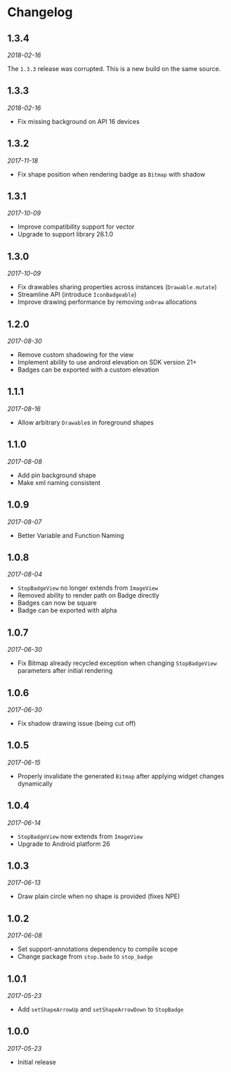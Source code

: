 # Changelog

## 1.3.4

_2018-02-16_

The `1.3.3` release was corrupted. This is a new build on the same source.

## 1.3.3

_2018-02-16_

 * Fix missing background on API 16 devices

## 1.3.2

_2017-11-18_

 * Fix shape position when rendering badge as `Bitmap` with shadow

## 1.3.1

_2017-10-09_

 * Improve compatibility support for vector
 * Upgrade to support library 26.1.0

## 1.3.0

_2017-10-09_

 * Fix drawables sharing properties across instances (`Drawable.mutate`)
 * Streamline API (introduce `IconBadgeable`)
 * Improve drawing performance by removing `onDraw` allocations

## 1.2.0

_2017-08-30_

 * Remove custom shadowing for the view
 * Implement ability to use android elevation on SDK version 21+
 * Badges can be exported with a custom elevation

## 1.1.1

_2017-08-16_

 * Allow arbitrary `Drawable`s in foreground shapes

## 1.1.0

_2017-08-08_

 *  Add pin background shape
 *  Make xml naming consistent

## 1.0.9

_2017-08-07_

 * Better Variable and Function Naming

## 1.0.8

_2017-08-04_

 * `StopBadgeView` no longer extends from `ImageView`
 * Removed ability to render path on Badge directly
 * Badges can now be square
 * Badge can be exported with alpha

## 1.0.7

_2017-06-30_

 * Fix Bitmap already recycled exception when changing `StopBadgeView` parameters after initial rendering

## 1.0.6

_2017-06-30_

 * Fix shadow drawing issue (being cut off)

## 1.0.5

_2017-06-15_

 * Properly invalidate the generated `Bitmap` after applying widget changes dynamically

## 1.0.4

_2017-06-14_

 * `StopBadgeView` now extends from `ImageView`
 * Upgrade to Android platform 26

## 1.0.3

_2017-06-13_

 * Draw plain circle when no shape is provided (fixes NPE)

## 1.0.2

_2017-06-08_

 *  Set support-annotations dependency to compile scope
 *  Change package from `stop.bade` to `stop_badge`

## 1.0.1

_2017-05-23_

 *  Add `setShapeArrowUp` and `setShapeArrowDown` to `StopBadge`

## 1.0.0

_2017-05-23_

 * Initial release
